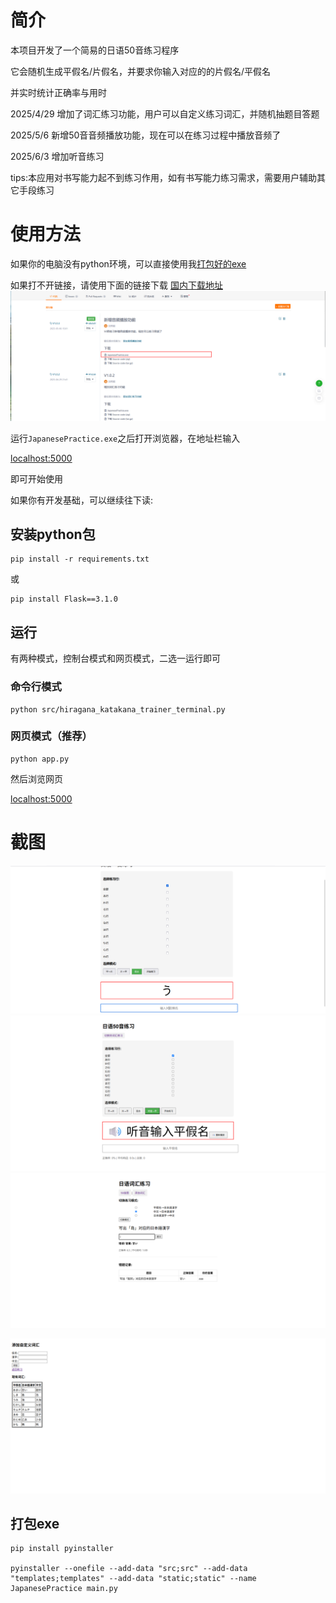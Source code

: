 # 简介

本项目开发了一个简易的日语50音练习程序

它会随机生成平假名/片假名，并要求你输入对应的的片假名/平假名

并实时统计正确率与用时

2025/4/29 增加了词汇练习功能，用户可以自定义练习词汇，并随机抽题目答题

2025/5/6 新增50音音频播放功能，现在可以在练习过程中播放音频了

2025/6/3 增加听音练习

tips:本应用对书写能力起不到练习作用，如有书写能力练习需求，需要用户辅助其它手段练习

# 使用方法

如果你的电脑没有python环境，可以直接使用我[打包好的exe](https://github.com/liuxiangchao369/japanese-50-tone-practice/releases)

如果打不开链接，请使用下面的链接下载
[国内下载地址](https://gitee.com/MorWin/japanese-50-tone-practice/releases/)
![输入图片说明](src/%E5%9B%BE%E7%89%87.png)


运行`JapanesePractice.exe`之后打开浏览器，在地址栏输入


[localhost:5000](http://127.0.0.1:5000)

即可开始使用


如果你有开发基础，可以继续往下读:


## 安装python包

```shell
pip install -r requirements.txt
```

或

```
pip install Flask==3.1.0
```
## 运行

有两种模式，控制台模式和网页模式，二选一运行即可

### 命令行模式

```shell
python src/hiragana_katakana_trainer_terminal.py
```

### 网页模式（推荐）

```shell
python app.py
```
然后浏览网页

[localhost:5000](http://127.0.0.1:5000)
# 截图

![50 tone](src/app.png)
![voice](src/voice.png)
![word-practice](src/word.png)

![add words](src/add-word.png)

## 打包exe
```shell
pip install pyinstaller

pyinstaller --onefile --add-data "src;src" --add-data "templates;templates" --add-data "static;static" --name JapanesePractice main.py


```